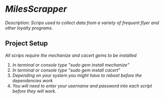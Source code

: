 # _MilesScrapper_

_Description: Scrips used to collect data from a variety of frequent flyer and other loyalty programs._

## Project Setup

_All scrips require the mechanize and cacert gems to be installed_ 

1. _In terminal or console type "sudo gem install mechanize"_
2. _In terminal or console type "sudo gem install cacert"_
3. _Depending on your system you might have to reboot before the dependencies work_
4. _You will need to enter your username and password into each script before they will work._
